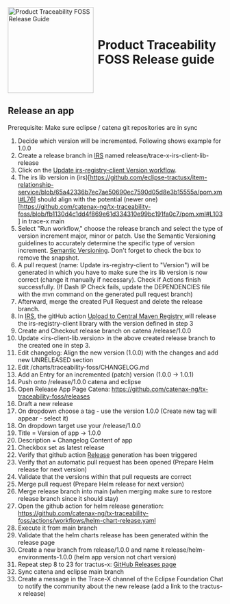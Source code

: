 <div style="display: flex; align-items: center;justify-content: center;align-content: center;">
   <img src="https://raw.githubusercontent.com/eclipse-tractusx/traceability-foss/main/docs/trace-x-logo.svg" alt="Product Traceability FOSS Release Guide" style="width:200px;"/>
   <h1 style="margin: 10px 0 0 10px">Product Traceability FOSS Release guide</h1>
</div>

## Release an app

Prerequisite:
Make sure eclipse / catena git repositories are in sync

1) Decide which version will be incremented. Following shows example for 1.0.0
2) Create a release branch in [IRS](https://github.com/eclipse-tractusx/item-relationship-service) named release/trace-x-irs-client-lib-release
3) Click on the [Update irs-registry-client Version workflow](https://github.com/eclipse-tractusx/item-relationship-service/actions/workflows/update-registry-library.yaml).
4) The irs lib version in (irs)[https://github.com/eclipse-tractusx/item-relationship-service/blob/65a42336b7ec7ae50690ec7590d05d8e3b15555a/pom.xml#L76]  should align with the potential (newer one)[https://github.com/catenax-ng/tx-traceability-foss/blob/fb1130d4c1dd4f869e61d334310e99bc191fa0c7/pom.xml#L103]  in trace-x main
5) Select "Run workflow," choose the release branch and select the type of version increment major, minor or patch. Use the Semantic Versioning guidelines to accurately determine the specific type of version increment. [Semantic Versioning](https://semver.org/spec/v2.0.0.html). Don't forget to check the box to remove the snapshot.
6) A pull request (name: Update irs-registry-client to "Version") will be generated in which you have to make sure the irs lib version is now correct (change it manually if necessary). Check if Actions finish successfully. (If Dash IP Check fails, update the DEPENDENCIES file with the mvn command on the generated pull request branch)
7) Afterward, merge the created Pull Request and delete the release branch.
8) In [IRS](https://github.com/eclipse-tractusx/item-relationship-service), the gitHub action [Upload to Central Maven Registry ](https://github.com/eclipse-tractusx/item-relationship-service/actions/workflows/maven-deploy.yaml) will release the irs-registry-client library with the version defined in step 3
9) Create and Checkout release branch on catena /release/1.0.0
10) Update <irs-client-lib.version> in the above created release branch to the created one in step 3.
11) Edit changelog: Align the new version (1.0.0) with the changes and add new UNRELEASED section
12) Edit /charts/traceability-foss/CHANGELOG.md
13) Add an Entry for an incremented (patch) version (1.0.0 -> 1.0.1)
14) Push onto /release/1.0.0 catena and eclipse
15) Open Release App Page Catena: https://github.com/catenax-ng/tx-traceability-foss/releases
16) Draft a new release
17) On dropdown choose a tag - use the version 1.0.0 (Create new tag will appear - select it)
18) On dropdown target use your /release/1.0.0
19) Title = Version of app -> 1.0.0
20) Description = Changelog Content of app
21) Checkbox set as latest release
22) Verify that github action [Release](https://github.com/catenax-ng/tx-traceability-foss/actions/workflows/release.yaml) generation has been triggered
23) Verify that an automatic pull request has been opened (Prepare Helm release for next version)
24) Validate that the versions within that pull requests are correct
25) Merge pull request (Prepare Helm release for next version)
26) Merge release branch into main (when merging make sure to restore release branch since it should stay)
27) Open the github action for helm release generation: https://github.com/catenax-ng/tx-traceability-foss/actions/workflows/helm-chart-release.yaml
28) Execute it from main branch
29) Validate that the helm charts release has been generated within the release page
30) Create a new branch from release/1.0.0 and name it release/helm-environments-1.0.0 (helm app version not chart version)
31) Repeat step 8 to 23 for tractus-x: [GitHub Releases page](https://github.com/eclipse-tractusx/traceability-foss/releases)
32) Sync catena and eclipse main branch
33) Create a message in the Trace-X channel of the Eclipse Foundation Chat to notify the community about the new release (add a link to the tractus-x release)
